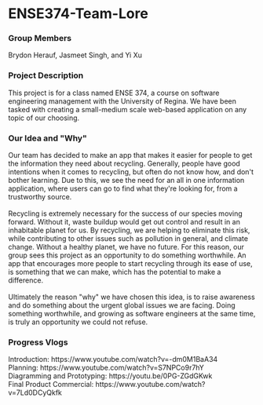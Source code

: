 # ENSE374-Team-Lore

<h3>Group Members</h3>
Brydon Herauf, Jasmeet Singh, and Yi Xu <br>

<h3>Project Description</h3>
This project is for a class named ENSE 374, a course on software engineering management with the University of Regina. We have been tasked with creating a small-medium scale web-based application on any topic of our choosing.

<h3>Our Idea and "Why"</h3>
Our team has decided to make an app that makes it easier for people to get the information they need about recycling. Generally, people have good intentions when it comes to recycling, but often do not know how, and don't bother learning. Due to this, we see the need for an all in one information application, where users can go to find what they're looking for, from a trustworthy source. 
<br/>
<br/>
Recycling is extremely necessary for the success of our species moving forward. Without it, waste buildup would get out control and result in an inhabitable planet for us. By recycling, we are helping to eliminate this risk, while contributing to other issues such as pollution in general, and climate change. Without a healthy planet, we have no future. For this reason, our group sees this project as an opportunity to do something worthwhile. An app that encourages more people to start recycling through its ease of use, is something that we can make, which has the potential to make a difference.
<br/>
<br/>
Ultimately the reason "why" we have chosen this idea, is to raise awareness and do something about the urgent global issues we are facing. Doing something worthwhile, and growing as software engineers at the same time, is truly an opportunity we could not refuse.

<h3>Progress Vlogs</h3>
Introduction: https://www.youtube.com/watch?v=-dm0M1BaA34
<br/>
Planning: https://www.youtube.com/watch?v=S7NPCo9r7hY
<br/>
Diagramming and Prototyping: https://youtu.be/0PG-ZGdGKwk
<br/>
Final Product Commercial: https://www.youtube.com/watch?v=7Ld0DCyQkfk
